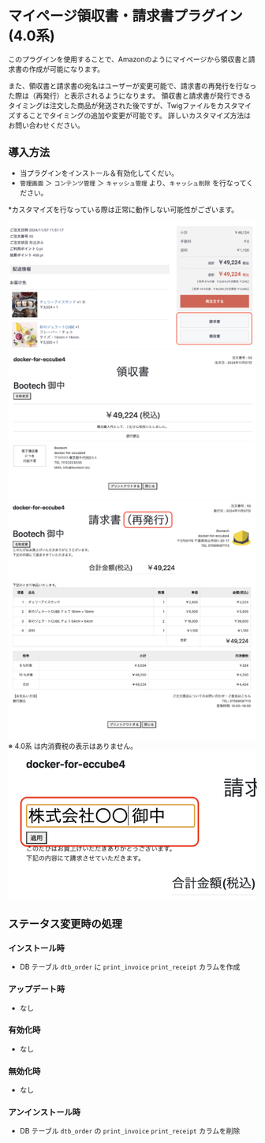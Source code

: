# マイページ領収書・請求書プラグイン(4.0系)

このプラグインを使用することで、Amazonのようにマイページから領収書と請求書の作成が可能になります。

また、領収書と請求書の宛名はユーザーが変更可能で、請求書の再発行を行なった際は（再発行）と表示されるようになります。
領収書と請求書が発行できるタイミングは注文した商品が発送された後ですが、Twigファイルをカスタマイズすることでタイミングの追加や変更が可能です。
詳しいカスタマイズ方法はお問い合わせください。

## 導入方法

- 当プラグインをインストール＆有効化してくだい。
- `管理画面` ＞ `コンテンツ管理` ＞ `キャッシュ管理` より、`キャッシュ削除` を行なってください。

*カスタマイズを行なっている際は正常に動作しない可能性がございます。

<a href="https://raw.githubusercontent.com/itaboo1014/ECCUBE-PluginReadmeAsset/main/MypageInvoiceReceipt/1.png"><img src="https://raw.githubusercontent.com/itaboo1014/ECCUBE-PluginReadmeAsset/main/MypageInvoiceReceipt/1.png"></a>
<a href="https://raw.githubusercontent.com/itaboo1014/ECCUBE-PluginReadmeAsset/main/MypageInvoiceReceipt/2.png"><img src="https://raw.githubusercontent.com/itaboo1014/ECCUBE-PluginReadmeAsset/main/MypageInvoiceReceipt/2.png"></a>
<a href="https://raw.githubusercontent.com/itaboo1014/ECCUBE-PluginReadmeAsset/main/MypageInvoiceReceipt/3.png"><img src="https://raw.githubusercontent.com/itaboo1014/ECCUBE-PluginReadmeAsset/main/MypageInvoiceReceipt/3.png"></a>
※ 4.0系 は内消費税の表示はありません。
<a href="https://raw.githubusercontent.com/itaboo1014/ECCUBE-PluginReadmeAsset/main/MypageInvoiceReceipt/4.png"><img src="https://raw.githubusercontent.com/itaboo1014/ECCUBE-PluginReadmeAsset/main/MypageInvoiceReceipt/4.png"></a>

## ステータス変更時の処理

### インストール時
- DB テーブル `dtb_order` に `print_invoice` `print_receipt` カラムを作成
### アップデート時
- なし
### 有効化時
- なし
### 無効化時
- なし
### アンインストール時
- DB テーブル `dtb_order` の `print_invoice` `print_receipt` カラムを削除
